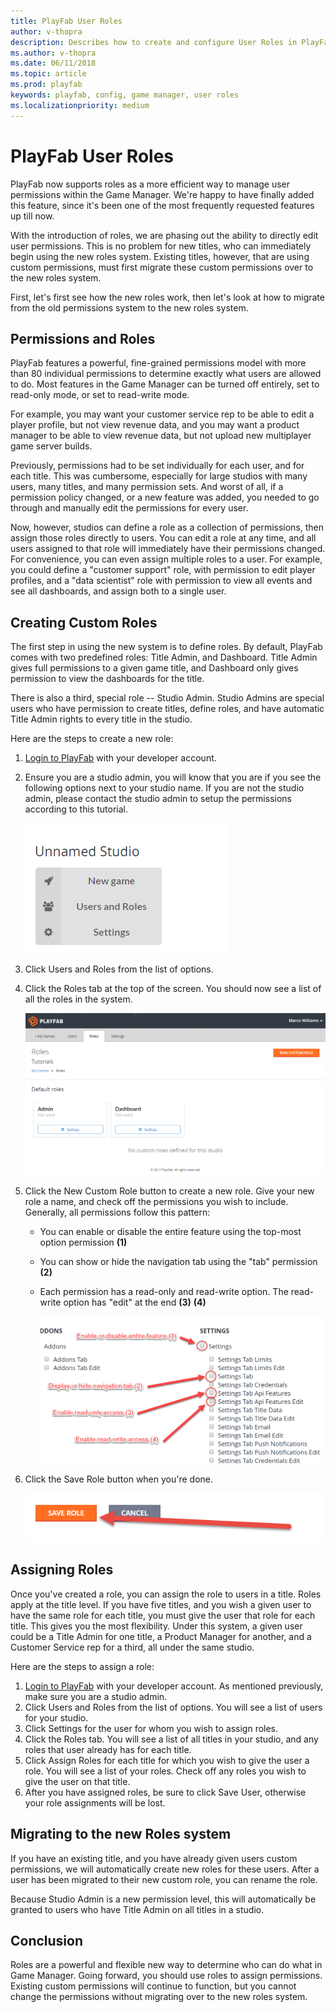 ```yaml
---
title: PlayFab User Roles
author: v-thopra
description: Describes how to create and configure User Roles in PlayFab.
ms.author: v-thopra
ms.date: 06/11/2018
ms.topic: article
ms.prod: playfab
keywords: playfab, config, game manager, user roles
ms.localizationpriority: medium
---
```


# PlayFab User Roles

PlayFab now supports roles as a more efficient way to manage user permissions within the Game Manager. We're happy to have finally added this feature, since it's been one of the most frequently requested features up till now.

With the introduction of roles, we are phasing out the ability to directly edit user permissions. This is no problem for new titles, who can immediately begin using the new roles system. Existing titles, however, that are using custom permissions, must first migrate these custom permissions over to the new roles system.

First, let's first see how the new roles work, then let's look at how to migrate from the old permissions system to the new roles system.

## Permissions and Roles

PlayFab features a powerful, fine-grained permissions model with more than 80 individual permissions to determine exactly what users are allowed to do. Most features in the Game Manager can be turned off entirely, set to read-only mode, or set to read-write mode.

For example, you may want your customer service rep to be able to edit a player profile, but not view revenue data, and you may want a product manager to be able to view revenue data, but not upload new multiplayer game server builds.

Previously, permissions had to be set individually for each user, and for each title. This was cumbersome, especially for large studios with many users, many titles, and many permission sets. And worst of all, if a permission policy changed, or a new feature was added, you needed to go through and manually edit the permissions for every user.

Now, however, studios can define a role as a collection of permissions, then assign those roles directly to users. You can edit a role at any time, and all users assigned to that role will immediately have their permissions changed. For convenience, you can even assign multiple roles to a user. For example, you could define a "customer support" role, with permission to edit player profiles, and a "data scientist" role with permission to view all events and see all dashboards, and assign both to a single user.

## Creating Custom Roles

The first step in using the new system is to define roles. By default, PlayFab comes with two predefined roles: Title Admin, and Dashboard. Title Admin gives full permissions to a given game title, and Dashboard only gives permission to view the dashboards for the title.

There is also a third, special role -- Studio Admin. Studio Admins are special users who have permission to create titles, define roles, and have automatic Title Admin rights to every title in the studio.

Here are the steps to create a new role:

1. [Login to PlayFab](http://developer.playfab.com/) with your developer account.
2. Ensure you are a studio admin, you will know that you are if you see the following options next to your studio name. If you are not the studio admin, please contact the studio admin to setup the permissions according to this tutorial.

   ![PlayFab - Studio Admin Options](media/tutorials/playfab-studio-admin-options.png)  

3. Click Users and Roles from the list of options.
4. Click the Roles tab at the top of the screen. You should now see a list of all the roles in the system.

   ![Game Manager - Roles](media/tutorials/game-manager-roles.png)  

5. Click the New Custom Role button to create a new role. Give your new role a name, and check off the permissions you wish to include. Generally, all permissions follow this pattern:

    - You can enable or disable the entire feature using the top-most option permission **(1)**
    - You can show or hide the navigation tab using the "tab" permission **(2)**
    - Each permission has a read-only and read-write option. The read-write option has "edit" at the end **(3)** **(4)**

      ![Game Manager - New Role - Permissions](media/tutorials/game-manager-new-role-permissions.png)  

6. Click the Save Role button when you're done.

   ![Game Manager - Save Role](media/tutorials/game-manager-save-role.png)  

## Assigning Roles

Once you've created a role, you can assign the role to users in a title. Roles apply at the title level. If you have five titles, and you wish a given user to have the same role for each title, you must give the user that role for each title. This gives you the most flexibility. Under this system, a given user could be a Title Admin for one title, a Product Manager for another, and a Customer Service rep for a third, all under the same studio.

Here are the steps to assign a role:

1. [Login to PlayFab](http://developer.playfab.com/) with your developer account. As mentioned previously, make sure you are a studio admin.
2. Click Users and Roles from the list of options. You will see a list of users for your studio.
3. Click Settings for the user for whom you wish to assign roles.
4. Click the Roles tab. You will see a list of all titles in your studio, and any roles that user already has for each title.
5. Click Assign Roles for each title for which you wish to give the user a role. You will see a list of your roles. Check off any roles you wish to give the user on that title.
6. After you have assigned roles, be sure to click Save User, otherwise your role assignments will be lost.

## Migrating to the new Roles system

If you have an existing title, and you have already given users custom permissions, we will automatically create new roles for these users. After a user has been migrated to their new custom role, you can rename the role.

Because Studio Admin is a new permission level, this will automatically be granted to users who have Title Admin on all titles in a studio.

## Conclusion

Roles are a powerful and flexible new way to determine who can do what in Game Manager. Going forward, you should use roles to assign permissions. Existing custom permissions will continue to function, but you cannot change the permissions without migrating over to the new roles system.
